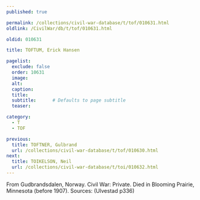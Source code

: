 ```yaml
---
published: true

permalink: /collections/civil-war-database/t/tof/010631.html
oldlink: /CivilWar/db/t/tof/010631.html

oldid: 010631

title: TOFTUM, Erick Hansen

pagelist:
  exclude: false
  order: 10631
  image: 
  alt:
  caption:
  title:
  subtitle:      # Defaults to page subtitle
  teaser:

category: 
  - T 
  - TOF

previous:
  title: TOFTNER, Gulbrand
  url: /collections/civil-war-database/t/tof/010630.html  
next:
  title: TOIKELSON, Neil
  url: /collections/civil-war-database/t/toi/010632.html   
---
```

From Gudbrandsdalen, Norway. Civil War: Private. Died in Blooming Prairie, Minnesota (before 1907). Sources: (Ulvestad p336)